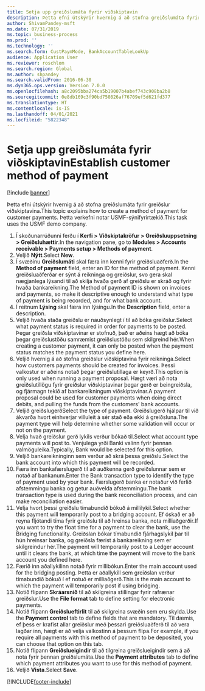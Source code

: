 ```yaml
---
title: Setja upp greiðslumáta fyrir viðskiptavin
description: Þetta efni útskýrir hvernig á að stofna greiðslumáta fyrir greiðslur viðskiptavina.
author: ShivamPandey-msft
ms.date: 07/31/2019
ms.topic: business-process
ms.prod: ''
ms.technology: ''
ms.search.form: CustPaymMode, BankAccountTableLookUp
audience: Application User
ms.reviewer: roschlom
ms.search.region: Global
ms.author: shpandey
ms.search.validFrom: 2016-06-30
ms.dyn365.ops.version: Version 7.0.0
ms.openlocfilehash: a8c2095bba274ca5b19007b4abef743c908ba2b8
ms.sourcegitcommit: 0e8db169c3f90bd750826af76709ef5d621fd377
ms.translationtype: HT
ms.contentlocale: is-IS
ms.lasthandoff: 04/01/2021
ms.locfileid: "5822348"
---
```

# <a name="establish-customer-method-of-payment"></a><span data-ttu-id="a2f35-103">Setja upp greiðslumáta fyrir viðskiptavin</span><span class="sxs-lookup"><span data-stu-id="a2f35-103">Establish customer method of payment</span></span>

[!include [banner](../../includes/banner.md)]

<span data-ttu-id="a2f35-104">Þetta efni útskýrir hvernig á að stofna greiðslumáta fyrir greiðslur viðskiptavina.</span><span class="sxs-lookup"><span data-stu-id="a2f35-104">This topic explains how to create a method of payment for customer payments.</span></span> <span data-ttu-id="a2f35-105">Þetta verkefni notar USMF-sýnifyrirtækið.</span><span class="sxs-lookup"><span data-stu-id="a2f35-105">This task uses the USMF demo company.</span></span>

1. <span data-ttu-id="a2f35-106">Í skoðunarrúðunni ferðu í **Kerfi > Viðskiptakröfur > Greiðsluuppsetning > Greiðsluhættir**.</span><span class="sxs-lookup"><span data-stu-id="a2f35-106">In the navigation pane, go to **Modules > Accounts receivable > Payments setup > Methods of payment**.</span></span>
2. <span data-ttu-id="a2f35-107">Veljið **Nýtt**.</span><span class="sxs-lookup"><span data-stu-id="a2f35-107">Select **New**.</span></span>
3. <span data-ttu-id="a2f35-108">Í svæðinu **Greiðslumáti** skal færa inn kenni fyrir greiðsluaðferð.</span><span class="sxs-lookup"><span data-stu-id="a2f35-108">In the **Method of payment** field, enter an ID for the method of payment.</span></span> <span data-ttu-id="a2f35-109">Kenni greiðsluaðferðar er sýnt á reikninga og greiðslur, svo gera skal nægjanlega lýsandi til að skilja hvaða gerð af greiðslu er skráð og fyrir hvaða bankareikning.</span><span class="sxs-lookup"><span data-stu-id="a2f35-109">The Method of payment ID is shown on invoices and payments, so make it descriptive enough to understand what type of payment is being recorded, and for what bank account.</span></span>  
4. <span data-ttu-id="a2f35-110">Í reitnum **Lýsing** skal færa inn lýsingu.</span><span class="sxs-lookup"><span data-stu-id="a2f35-110">In the **Description** field, enter a description.</span></span>
5. <span data-ttu-id="a2f35-111">Veljið hvaða staða greiðslu er nauðsynlegt í til að bóka greiðslur.</span><span class="sxs-lookup"><span data-stu-id="a2f35-111">Select what payment status is required in order for payments to be posted.</span></span> <span data-ttu-id="a2f35-112">Þegar greiðsla viðskiptavinar er stofnuð, það er aðeins hægt að bóka þegar greiðslustöðu samræmist greiðslustöðu sem skilgreind hér.</span><span class="sxs-lookup"><span data-stu-id="a2f35-112">When creating a customer payment, it can only be posted when the payment status matches the payment status you define here.</span></span>  
6. <span data-ttu-id="a2f35-113">Veljið hvernig á að stofna greiðslur viðskiptavina fyrir reikninga.</span><span class="sxs-lookup"><span data-stu-id="a2f35-113">Select how customers payments should be created for invoices.</span></span> <span data-ttu-id="a2f35-114">Þessi valkostur er aðeins notað þegar greiðslutillaga er keyrð.</span><span class="sxs-lookup"><span data-stu-id="a2f35-114">This option is only used when running a payment proposal.</span></span> <span data-ttu-id="a2f35-115">Hægt væri að nota greiðslutillögu fyrir greiðslur viðskiptavinar þegar gerð er beingreiðsla, og fjármagn tekið af bankareikningum viðskiptavinar.</span><span class="sxs-lookup"><span data-stu-id="a2f35-115">A payment proposal could be used for customer payments when doing direct debits, and pulling the funds from the customers' bank accounts.</span></span>  
7. <span data-ttu-id="a2f35-116">Veljið greiðslugerð</span><span class="sxs-lookup"><span data-stu-id="a2f35-116">Select the type of payment.</span></span> <span data-ttu-id="a2f35-117">Greiðslugerð hjálpar til við ákvarða hvort einhverjar villuleit á sér stað eða ekki á greiðsluna.</span><span class="sxs-lookup"><span data-stu-id="a2f35-117">The payment type will help determine whether some validation will occur or not on the payment.</span></span>  
8. <span data-ttu-id="a2f35-118">Velja hvað greiðslur gerð lykils verður bókað til.</span><span class="sxs-lookup"><span data-stu-id="a2f35-118">Select what account type payments will post to.</span></span> <span data-ttu-id="a2f35-119">Venjulega yrði Banki valinn fyrir þennan valmöguleika.</span><span class="sxs-lookup"><span data-stu-id="a2f35-119">Typically, Bank would be selected for this option.</span></span>  
9. <span data-ttu-id="a2f35-120">Veljið bankareikninginn sem verður að skrá þessa greiðslu.</span><span class="sxs-lookup"><span data-stu-id="a2f35-120">Select the bank account into which this payment will be recorded.</span></span>
10. <span data-ttu-id="a2f35-121">Færa inn bankafærslugerð til að auðkenna gerð greiðslunnar sem er notað af bankanum.</span><span class="sxs-lookup"><span data-stu-id="a2f35-121">Enter the Bank transaction type to identify the type of payment used by your bank.</span></span> <span data-ttu-id="a2f35-122">Færslugerð banka er notaður við ferlið afstemmingu banka og getur auðvelda afstemmingu.</span><span class="sxs-lookup"><span data-stu-id="a2f35-122">The bank transaction type is used during the bank reconciliation process, and can make reconciliation easier.</span></span>  
11. <span data-ttu-id="a2f35-123">Velja hvort þessi greiðslu tímabundið bókuð á millilykil.</span><span class="sxs-lookup"><span data-stu-id="a2f35-123">Select whether this payment will temporarily post to a bridging account.</span></span> <span data-ttu-id="a2f35-124">Ef óskað er að reyna fljótandi tíma fyrir greiðslu til að hreinsa banka, nota milliaðgerðir.</span><span class="sxs-lookup"><span data-stu-id="a2f35-124">If you want to try the float time for a payment to clear the bank, use the Bridging functionality.</span></span> <span data-ttu-id="a2f35-125">Greiðslan bókar tímabundið fjárhagslykil þar til hún hreinsar banka, og greiðsla færist á bankareikning sem er skilgreindur hér.</span><span class="sxs-lookup"><span data-stu-id="a2f35-125">The payment will temporarily post to a Ledger account until it clears the bank, at which time the payment will move to the bank account you defined here.</span></span>  
12. <span data-ttu-id="a2f35-126">Færið inn aðallykilinn notað fyrir millibókun.</span><span class="sxs-lookup"><span data-stu-id="a2f35-126">Enter the main account used for the bridging posting.</span></span> <span data-ttu-id="a2f35-127">Þetta er aðallykill sem greiðslan verður tímabundið bókuð í ef notuð er milliaðgerð.</span><span class="sxs-lookup"><span data-stu-id="a2f35-127">This is the main account to which the payment will temporarily post if using bridging.</span></span>  
13. <span data-ttu-id="a2f35-128">Notið flipann **Skráarsnið** til að skilgreina stillingar fyrir rafrænar greiðslur.</span><span class="sxs-lookup"><span data-stu-id="a2f35-128">Use the **File format** tab to define setting for electronic payments.</span></span>
14. <span data-ttu-id="a2f35-129">Notið flipann **Greiðslueftirlit** til að skilgreina svæðin sem eru skylda.</span><span class="sxs-lookup"><span data-stu-id="a2f35-129">Use the **Payment control** tab to define fields that are mandatory.</span></span> <span data-ttu-id="a2f35-130">Til dæmis, ef þess er krafist allar greiðslur með þessari greiðsluaðferð til að vera lagðar inn, hægt er að velja valkostinn á þessum flipa.</span><span class="sxs-lookup"><span data-stu-id="a2f35-130">For example, if you require all payments with this method of payment to be deposited, you can choose that option on this tab.</span></span>  
15. <span data-ttu-id="a2f35-131">Notið flipann **Greiðslueigindir** til að tilgreina greiðslueigindir sem á að nota fyrir þennan greiðslumáta.</span><span class="sxs-lookup"><span data-stu-id="a2f35-131">Use the **Payment attributes** tab to define which payment attributes you want to use for this method of payment.</span></span>
16. <span data-ttu-id="a2f35-132">Veljið **Vista**.</span><span class="sxs-lookup"><span data-stu-id="a2f35-132">Select **Save**.</span></span>



[!INCLUDE[footer-include](../../../includes/footer-banner.md)]